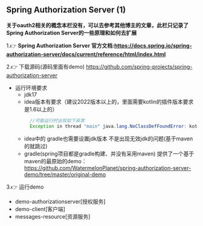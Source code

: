 ## Spring Authorization Server (1)

**关于oauth2相关的概念本栏没有，可以去参考其他博主的文章，此栏只记录了Spring Authorization Server的一些原理和如何去扩展**

1.👉 **Spring Authorization Server 官方文档:https://docs.spring.io/spring-authorization-server/docs/current/reference/html/index.html**

2.👉 下载源码(源码里面有demo) https://github.com/spring-projects/spring-authorization-server

* 运行环境要求
  * jdk17
  * idea版本有要求（建议2022版本以上的，里面需要kotlin的插件版本要求是1.6以上的）
    ````java
      //可能运行时出现如下异常
      Exception in thread "main" java.lang.NoClassDefFoundError: kotlin/Result
    ````
  * idea中的 gradle也需要设置jdk版本 不是出现无效jdk的问题(基于maven的就跳过)
  * gradle(spring项目都是gradle构建、并没有采用maven) 提供了一个基于maven的最原始的demo：https://github.com/WatermelonPlanet/spring-authorization-server-demo/tree/master/original-demo

3.👉 运行demo

* demo-authorizationserver[授权服务]
* demo-client[客户端]
* messages-resource[资源服务]
